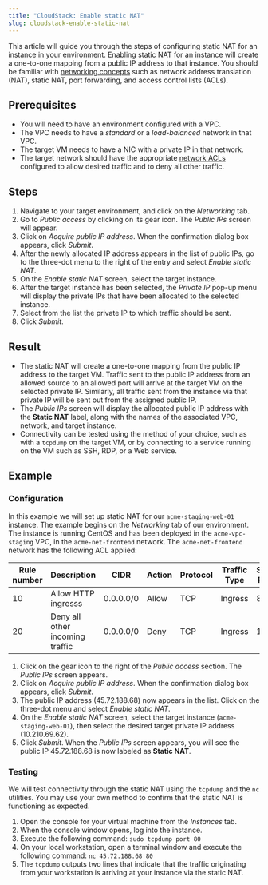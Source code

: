```yaml
---
title: "CloudStack: Enable static NAT"
slug: cloudstack-enable-static-nat
---
```



This article will guide you through the steps of configuring static NAT for an instance in your environment.  Enabling static NAT for an instance will create a one-to-one mapping from a public IP address to that instance.  You should be familiar with [networking concepts](../cloudstack-compute-service/cloudstack-what-is-a-vpc.md) such as network address translation (NAT), static NAT, port forwarding, and access control lists (ACLs).  

## Prerequisites

- You will need to have an environment configured with a VPC.
- The VPC needs to have a *standard* or a *load-balanced* network in that VPC.
- The target VM needs to have a NIC with a private IP in that network.
- The target network should have the appropriate [network ACLs](cloudstack-securing-your-network.md) configured to allow desired traffic and to deny all other traffic.

## Steps

1. Navigate to your target environment, and click on the *Networking* tab.
1. Go to *Public access* by clicking on its gear icon.  The *Public IPs* screen will appear.
1. Click on *Acquire public IP address*.  When the confirmation dialog box appears, click *Submit*.
1. After the newly allocated IP address appears in the list of public IPs, go to the three-dot menu to the right of the entry and select *Enable static NAT*.
1. On the *Enable static NAT* screen, select the target instance.
1. After the target instance has been selected, the *Private IP* pop-up menu will display the private IPs that have been allocated to the selected instance.
1. Select from the list the private IP to which traffic should be sent.
1. Click *Submit*.

## Result

- The static NAT will create a one-to-one mapping from the public IP address to the target VM.  Traffic sent to the public IP address from an allowed source to an allowed port will arrive at the target VM on the selected private IP.  Similarly, all traffic sent from the instance via that private IP will be sent out from the assigned public IP.
- The *Public IPs* screen will display the allocated public IP address with the **Static NAT** label, along with the names of the associated VPC, network, and target instance.
- Connectivity can be tested using the method of your choice, such as with a `tcpdump` on the target VM, or by connecting to a service running on the VM such as SSH, RDP, or a Web service.

## Example

### Configuration

In this example we will set up static NAT for our `acme-staging-web-01` instance.  The example begins on the *Networking* tab of our environment.  The instance is running CentOS and has been deployed in the `acme-vpc-staging` VPC, in the `acme-net-frontend` network.  The `acme-net-frontend` network has the following ACL applied:

| Rule number | Description | CIDR | Action | Protocol | Traffic Type | Start Port | End Port |
| --- | --- | --- | --- | --- | --- | --- | --- |
| 10 | Allow HTTP ingresss | 0.0.0.0/0 | Allow | TCP | Ingress | 80 | 80 |
| 20 | Deny all other incoming traffic | 0.0.0.0/0 | Deny | TCP | Ingress | 1 | 65535 |

1. Click on the gear icon to the right of the *Public access* section.  The *Public IPs* screen appears.
1. Click on *Acquire public IP address*.  When the confirmation dialog box appears, click *Submit*.
1. The public IP address (45.72.188.68) now appears in the list.  Click on the three-dot menu and select *Enable static NAT*.
1. On the *Enable static NAT* screen, select the target instance (`acme-staging-web-01`), then select the desired target private IP address (10.210.69.62).
1. Click *Submit*.  When the *Public IPs* screen appears, you will see the public IP 45.72.188.68 is now labeled as **Static NAT**.


### Testing

We will test connectivity through the static NAT using the `tcpdump` and the `nc` utilities.  You may use your own method to confirm that the static NAT is functioning as expected.

1. Open the console for your virtual machine from the *Instances* tab.
1. When the console window opens, log into the instance.
1. Execute the following command:
`sudo tcpdump port 80`
1. On your local workstation, open a terminal window and execute the following command:
`nc 45.72.188.68 80`
1. The `tcpdump` outputs two lines that indicate that the traffic originating from your workstation is arriving at your instance via the static NAT.
<!-- ![Results of tcpdump](/assets/static-nat-tcpdump-en.png) -->
